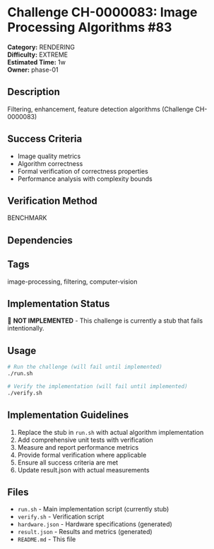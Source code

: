 # Challenge CH-0000083: Image Processing Algorithms #83

**Category:** RENDERING  
**Difficulty:** EXTREME  
**Estimated Time:** 1w  
**Owner:** phase-01  

## Description

Filtering, enhancement, feature detection algorithms (Challenge CH-0000083)

## Success Criteria

- Image quality metrics
- Algorithm correctness
- Formal verification of correctness properties
- Performance analysis with complexity bounds

## Verification Method

BENCHMARK

## Dependencies



## Tags

image-processing, filtering, computer-vision

## Implementation Status

🚧 **NOT IMPLEMENTED** - This challenge is currently a stub that fails intentionally.

## Usage

```bash
# Run the challenge (will fail until implemented)
./run.sh

# Verify the implementation (will fail until implemented) 
./verify.sh
```

## Implementation Guidelines

1. Replace the stub in `run.sh` with actual algorithm implementation
2. Add comprehensive unit tests with verification
3. Measure and report performance metrics
4. Provide formal verification where applicable
5. Ensure all success criteria are met
6. Update result.json with actual measurements

## Files

- `run.sh` - Main implementation script (currently stub)
- `verify.sh` - Verification script
- `hardware.json` - Hardware specifications (generated)
- `result.json` - Results and metrics (generated)
- `README.md` - This file
